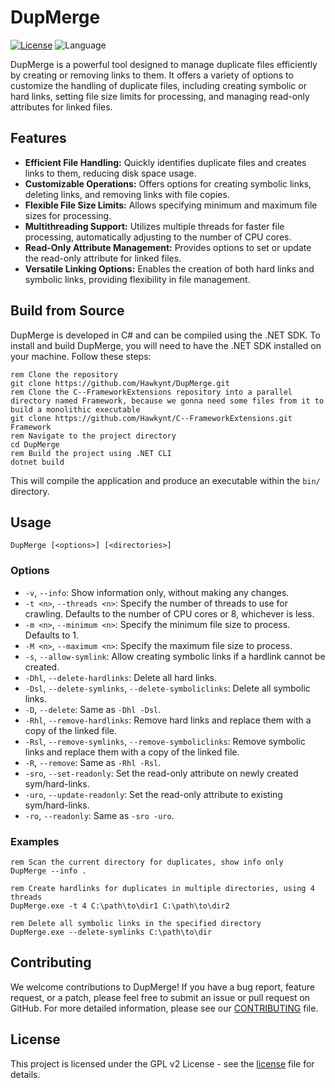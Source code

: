 # DupMerge

[![License](https://img.shields.io/badge/License-LGPL_3.0-blue)](https://licenses.nuget.org/LGPL-3.0-or-later)
![Language](https://img.shields.io/github/languages/top/Hawkynt/DupMerge?color=purple)

DupMerge is a powerful tool designed to manage duplicate files efficiently by creating or removing links to them. It offers a variety of options to customize the handling of duplicate files, including creating symbolic or hard links, setting file size limits for processing, and managing read-only attributes for linked files.

## Features

- **Efficient File Handling:** Quickly identifies duplicate files and creates links to them, reducing disk space usage.
- **Customizable Operations:** Offers options for creating symbolic links, deleting links, and removing links with file copies.
- **Flexible File Size Limits:** Allows specifying minimum and maximum file sizes for processing.
- **Multithreading Support:** Utilizes multiple threads for faster file processing, automatically adjusting to the number of CPU cores.
- **Read-Only Attribute Management:** Provides options to set or update the read-only attribute for linked files.
- **Versatile Linking Options:** Enables the creation of both hard links and symbolic links, providing flexibility in file management.

## Build from Source

DupMerge is developed in C# and can be compiled using the .NET SDK. To install and build DupMerge, you will need to have the .NET SDK installed on your machine. Follow these steps:

```batch
rem Clone the repository
git clone https://github.com/Hawkynt/DupMerge.git
rem Clone the C--FrameworkExtensions repository into a parallel directory named Framework, because we gonna need some files from it to build a monolithic executable
git clone https://github.com/Hawkynt/C--FrameworkExtensions.git Framework
rem Navigate to the project directory
cd DupMerge
rem Build the project using .NET CLI
dotnet build
```

This will compile the application and produce an executable within the `bin/` directory.

## Usage

```batch
DupMerge [<options>] [<directories>]
```

### Options

- `-v`, `--info`: Show information only, without making any changes.
- `-t <n>`, `--threads <n>`: Specify the number of threads to use for crawling. Defaults to the number of CPU cores or 8, whichever is less.
- `-m <n>`, `--minimum <n>`: Specify the minimum file size to process. Defaults to 1.
- `-M <n>`, `--maximum <n>`: Specify the maximum file size to process.
- `-s`, `--allow-symlink`: Allow creating symbolic links if a hardlink cannot be created.
- `-Dhl`, `--delete-hardlinks`: Delete all hard links.
- `-Dsl`, `--delete-symlinks`, `--delete-symboliclinks`: Delete all symbolic links.
- `-D`, `--delete`: Same as `-Dhl -Dsl`.
- `-Rhl`, `--remove-hardlinks`: Remove hard links and replace them with a copy of the linked file.
- `-Rsl`, `--remove-symlinks`, `--remove-symboliclinks`: Remove symbolic links and replace them with a copy of the linked file.
- `-R`, `--remove`: Same as `-Rhl -Rsl`.
- `-sro`, `--set-readonly`: Set the read-only attribute on newly created sym/hard-links.
- `-uro`, `--update-readonly`: Set the read-only attribute to existing sym/hard-links.
- `-ro`, `--readonly`: Same as `-sro -uro`.

### Examples

```batch
rem Scan the current directory for duplicates, show info only
DupMerge --info .

rem Create hardlinks for duplicates in multiple directories, using 4 threads
DupMerge.exe -t 4 C:\path\to\dir1 C:\path\to\dir2

rem Delete all symbolic links in the specified directory
DupMerge.exe --delete-symlinks C:\path\to\dir
```

## Contributing

We welcome contributions to DupMerge! If you have a bug report, feature request, or a patch, please feel free to submit an issue or pull request on GitHub. For more detailed information, please see our [CONTRIBUTING](CONTRIBUTING.md) file.

## License

This project is licensed under the GPL v2 License - see the [license](LICENSE) file for details.

